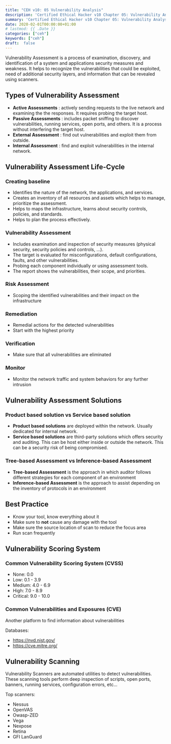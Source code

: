 ```yaml
---
title: "CEH v10: 05 Vulnerability Analysis"
description: 'Certified Ethical Hacker v10 Chapter 05: Vulnerability Analysis'
summary: 'Certified Ethical Hacker v10 Chapter 05: Vulnerability Analysis'
date: 2020-02-01T00:00:00+01:00
# lastmod: {{ .Date }}
categories: ["ceh"]
keywords: ["ceh"]
draft:  false
---
```


Vulnerability Assessment is a process of examination, discovery, and identification of a system and applications security measures and weakness.
It helps to recognize the vulnerabilities that could be exploited, need of additional security layers, and information that can be revealed using scanners.

## Types of Vulnerability Assessment

- **Active Assessments** : actively sending requests to the live network and examining the the responses. It requires probing the target host.
- **Passive Assessments** : includes packet sniffing to discover vulnerabilities, running services, open ports, and others. It is a process without interfering the target host.
- **External Assessment** : find out vulnerabilities and exploit them from outside.
- **Internal Assessment** : find and exploit vulnerabilities in the internal network.

## Vulnerability Assessment Life-Cycle

### Creating baseline 

- Identifies the nature of the network, the applications, and services.
- Creates an inventory of all resources and assets which helps to manage, prioritize the assessment.
- Helps to maps the infrastructure, learns about security controls, policies, and standards.
- Helps to plan the process effectively.

### Vulnerability Assessment

- Includes examination and inspection of security measures (physical security, security policies and controls, ...).
- The target is evaluated for misconfigurations, default configurations, faults, and other vulnerabilities.
- Probing each component individually or using assessment tools.
- The report shows the vulnerabilities, their scope, and priorities.

### Risk Assessment

- Scoping the identified vulnerabilities and their impact on the infrastructure

### Remediation

- Remedial actions for the detected vulnerabilities
- Start with the highest priority

### Verification

- Make sure that all vulnerabilities are eliminated

### Monitor

- Monitor the network traffic and system behaviors for any further intrusion

## Vulnerability Assessment Solutions

### Product based solution  vs Service based solution

- **Product based solutions** are deployed within the network. Usually dedicated for internal network.
- **Service based solutions** are third-party solutions which offers security and auditing. This can be host either inside or outside the network. This can be a security risk of being compromised.

### Tree-based Assessment vs Inference-based Assessment

- **Tree-based Assessment** is the approach in which auditor follows different strategies for each component of an environment
- **Inference-based Assessment** is the approach to assist depending on the inventory of protocols in an environment

## Best Practice

- Know your tool, know everything about it
- Make sure to **not** cause any damage with the tool
- Make sure the source location of scan to reduce the focus area
- Run scan frequently

## Vulnerability Scoring System

### Common Vulnerability Scoring System (CVSS)

- None: 0.0
- Low: 0.1 - 3.9
- Medium: 4.0 - 6.9
- High: 7.0 - 8.9
- Critical: 9.0 - 10.0

### Common Vulnerabilities and Exposures (CVE)

Another platform to find information about vulnerabilities

Databases:

- https://nvd.nist.gov/
- https://cve.mitre.org/

## Vulnerability Scanning

Vulnerability Scanners are automated utilities to detect vulnerabilities.
These scanning tools perform deep inspection of scripts, open ports, banners, running services, configuration errors, etc...

Top scanners:

- Nessus
- OpenVAS
- Owasp-ZED
- Vega
- Nexpose
- Retina
- GFI LanGuard

